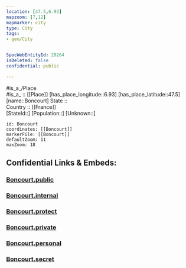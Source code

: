 ```yaml
---
location: [47.5,6.93] 
mapzoom: [7,12] 
mapmarker: city 
type: City
tags:
- geo/City


SpocWebEntityId: 29264
isDeleted: false
confidential: public

---
```

#is_a_/Place  
#is_a_ :: [[Place]] 
[has_place_longitude::6.93] 
[has_place_latitude::47.5] 
[name::Boncourt] 
State ::  
Country :: [[France]]  
[StateId::] 
[Population::] 
[Unknown::] 


```leaflet
id: Boncourt
coordinates: [[Boncourt]] 
markerFile: [[Boncourt]] 
defaultZoom: 11 
maxZoom: 18
```


## Confidential Links & Embeds: 

### [Boncourt.public](/_public/\Earth\Continent\Europe\Europe~West\France\regions~France\Bourgogne-Franche-Comté\departments~Bourgogne-Franche-Comté\Territoire_de_Belfort\communes~Territoire_de_Belfort\BelfortBoncourt.public.md) 

### [Boncourt.internal](/_internal/\Earth\Continent\Europe\Europe~West\France\regions~France\Bourgogne-Franche-Comté\departments~Bourgogne-Franche-Comté\Territoire_de_Belfort\communes~Territoire_de_Belfort\BelfortBoncourt.internal.md) 

### [Boncourt.protect](/_protect/\Earth\Continent\Europe\Europe~West\France\regions~France\Bourgogne-Franche-Comté\departments~Bourgogne-Franche-Comté\Territoire_de_Belfort\communes~Territoire_de_Belfort\BelfortBoncourt.protect.md) 

### [Boncourt.private](/_private/\Earth\Continent\Europe\Europe~West\France\regions~France\Bourgogne-Franche-Comté\departments~Bourgogne-Franche-Comté\Territoire_de_Belfort\communes~Territoire_de_Belfort\BelfortBoncourt.private.md) 

### [Boncourt.personal](/_personal/\Earth\Continent\Europe\Europe~West\France\regions~France\Bourgogne-Franche-Comté\departments~Bourgogne-Franche-Comté\Territoire_de_Belfort\communes~Territoire_de_Belfort\BelfortBoncourt.personal.md) 

### [Boncourt.secret](/_secret/\Earth\Continent\Europe\Europe~West\France\regions~France\Bourgogne-Franche-Comté\departments~Bourgogne-Franche-Comté\Territoire_de_Belfort\communes~Territoire_de_Belfort\BelfortBoncourt.secret.md)

